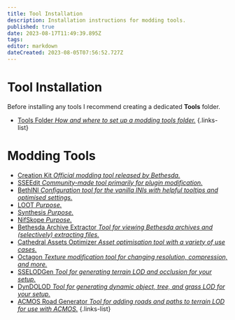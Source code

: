 ```yaml
---
title: Tool Installation
description: Installation instructions for modding tools.
published: true
date: 2023-08-17T11:49:39.895Z
tags: 
editor: markdown
dateCreated: 2023-08-05T07:56:52.727Z
---
```


# Tool Installation

Before installing any tools I recommend creating a dedicated **Tools** folder.

- [Tools Folder *How and where to set up a modding tools folder.*](/en/tools/tools-folder)
{.links-list}

# Modding Tools

- [Creation Kit *Official modding tool released by Bethesda.*](/tools/creation-kit)
- [SSEEdit *Community-made tool primarily for plugin modification.*](/en/tools/sseedit)
- [BethINI *Configuration tool for the vanilla INIs with helpful tooltips and optimised settings.*](/tools/bethini)
- [LOOT *Purpose.*](/tools/loot)
- [Synthesis *Purpose.*](/en/tools/synthesis)
- [NifSkope *Purpose.*](/en/tools/nifskope)
- [Bethesda Archive Extractor *Tool for viewing Bethesda archives and (selectively) extracting files.*](/en/tools/bae)
- [Cathedral Assets Optimizer *Asset optimisation tool with a variety of use cases.*](/tools/cao)
- [Octagon *Texture modification tool for changing resolution, compression, and more.*](/tools/octagon)
- [SSELODGen *Tool for generating terrain LOD and occlusion for your setup.*](/en/tools/sselodgen)
- [DynDOLOD *Tool for generating dynamic object, tree, and grass LOD for your setup.*](/en/tools/dyndolod)
- [ACMOS Road Generator *Tool for adding roads and paths to terrain LOD for use with ACMOS.*](/tools/acmos-road-generator)
{.links-list}